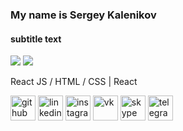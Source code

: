 ### My name is Sergey Kalenikov
#### subtitle text

![](https://img.shields.io/badge/java-%3E%3D%208%20-orange)
![](https://img.shields.io/badge/maven-3-red)

React
JS / HTML / CSS | React

[<img src='https://cdn.jsdelivr.net/npm/simple-icons@3.0.1/icons/github.svg' alt='github' height='40'>](https://github.com/kalenikov)  [<img src='https://cdn.jsdelivr.net/npm/simple-icons@3.0.1/icons/linkedin.svg' alt='linkedin' height='40'>](https://www.linkedin.com/in/kalenikov/)  [<img src='https://cdn.jsdelivr.net/npm/simple-icons@3.0.1/icons/instagram.svg' alt='instagram' height='40'>](https://www.instagram.com/sergey.kalenikov/)  [<img src='https://cdn.jsdelivr.net/npm/simple-icons@3.0.1/icons/vk.svg' alt='vk' height='40'>](sergey_kalenikov) [<img src='https://cdn.jsdelivr.net/npm/simple-icons@3.0.1/icons/skype.svg' alt='skype' height='40'>](kalenikov86)  [<img src='https://cdn.jsdelivr.net/npm/simple-icons@3.0.1/icons/telegram.svg' alt='telegram' height='40'>](@sergey919)   

